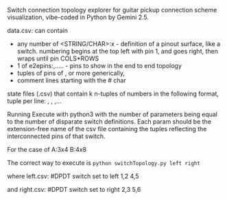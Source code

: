 Switch connection topology explorer for guitar pickup connection scheme visualization, vibe-coded in Python by Gemini 2.5.

data.csv:
can contain
- any number of <STRING/CHAR>:<COLS>x<ROWS> - definition of a pinout surface, like a switch. numbering begins at the top left with pin 1, and goes right, then wraps until pin COLS*ROWS
- 1 of e2epins:<name-of-pin>,<name-of-pin-2>..... - pins to show in the end to end topology
- tuples of pins of <STRING><NUMBER>, or more generically, <pin-name>
- comment lines starting with the # char

state files (.csv)
that contain k n-tuples of numbers in the following format, tuple per line: <number>, <number2>, <number3>,...

Running
Execute with python3 with the number of parameters being equal to the number of disparate switch definitions.
Each param should be the extension-free name of the csv file containing the tuples reflecting the interconnected pins of that switch.

For the case of
A:3x4
B:4x8

The correct way to execute is ```python switchTopology.py left right```

where left.csv:
#DPDT switch set to left
1,2
4,5

and right.csv:
#DPDT switch set to right
2,3
5,6
